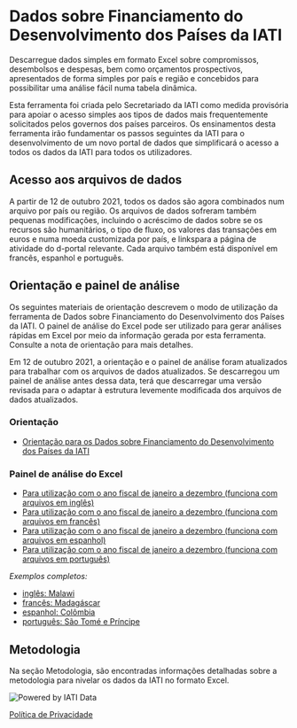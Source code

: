 # Dados sobre Financiamento do Desenvolvimento dos Países da IATI

Descarregue dados simples em formato Excel sobre compromissos, desembolsos e despesas, bem como orçamentos prospectivos, apresentados de forma simples por país e região e concebidos para possibilitar uma análise fácil numa tabela dinâmica.

Esta ferramenta foi criada pelo Secretariado da IATI como medida provisória para apoiar o acesso simples aos tipos de dados mais frequentemente solicitados pelos governos dos países parceiros. Os ensinamentos desta ferramenta irão fundamentar os passos seguintes da IATI para o desenvolvimento de um novo portal de dados que simplificará o acesso a todos os dados da IATI para todos os utilizadores.

## Acesso aos arquivos de  dados

A partir de 12 de outubro 2021, todos os dados são agora combinados num arquivo por  país ou região. Os arquivos de  dados sofreram também pequenas modificações, incluindo o acréscimo de dados sobre se os recursos são humanitários, o tipo de fluxo, os valores das transações em euros e numa moeda customizada por país, e linkspara a página de atividade do d-portal relevante. Cada arquivo também está disponível em francês, espanhol e português.

<DownloadFile />

## Orientação e painel de análise

Os seguintes materiais de orientação descrevem o modo de utilização da ferramenta de Dados sobre Financiamento do Desenvolvimento dos Países da IATI. O painel de análise do Excel pode ser utilizado para gerar análises rápidas em Excel por meio da informação gerada por esta ferramenta. Consulte a nota de orientação para mais detalhes.

Em 12 de outubro 2021, a orientação e o painel de análise foram atualizados para trabalhar com os arquivos de dados atualizados. Se descarregou um painel de análise antes dessa data, terá que descarregar uma versão revisada para o adaptar à estrutura levemente modificada dos arquivos de dados atualizados.


### Orientação

* [Orientação para os Dados sobre Financiamento do Desenvolvimento dos Países da IATI](/guidance/IATI%20CDFD%20Guidance_v2_PT.pdf)

### Painel de análise do Excel

* [Para utilização com o ano fiscal de janeiro a dezembro (funciona com arquivos em inglês)](/dashboards/v2%20IATI%20CDFD%20Analysis%20Dashboard_Jan-Dec.xlsx)
* [Para utilização com o ano fiscal de janeiro a dezembro (funciona com arquivos em francês)](/dashboards/v2%20Tableau%20de%20bord%20d’analyse%20de%20l’outil%20CDFD%20de%20l’IITA_Jan-D%C3%A9c_FR.xlsx)
* [Para utilização com o ano fiscal de janeiro a dezembro (funciona com arquivos em espanhol)](/dashboards/v2%20Panel%20de%20ana%CC%81lisis_Eni-Dic_ES.xlsx)
* [Para utilização com o ano fiscal de janeiro a dezembro (funciona com arquivos em português)](/dashboards/v2%20Painel%20de%20Análise%20de%20DFDP%20da%20IATI_Jan-Dez_PT.xlsx)

_Exemplos completos:_

* [inglês: Malawi](/dashboards/v2%20IATI%20CDFD%20Analysis%20Dashboard_Jan-Dec_Malawi%20Example.xlsx)
* [francês: Madagáscar](/dashboards/v2%20Tableau%20de%20bord%20d’analyse%20de%20l’outil%20CDFD%20de%20l’IITA_Jan-Déc_FR_Madagascar.xlsx)
* [espanhol: Colômbia](/dashboards/v2%20Panel%20de%20análisis_Eni-Dic_ES_Colombia.xlsx)
* [português: São Tomé e Príncipe](/dashboards/v2%20Painel%20de%20Análise%20de%20DFDP%20da%20IATI_Jan-Dez_PT_São%20Tomé%20e%20Príncipe.xlsx)

## Metodologia

Na seção Metodologia, são encontradas informações detalhadas sobre a metodologia para nivelar os dados da IATI no formato Excel.

<p class="center-logo">
	<img src="/powered-by-iati.png" alt="Powered by IATI Data" />
</p>

[Política de Privacidade](https://iatistandard.org/en/privacy-policy/)
